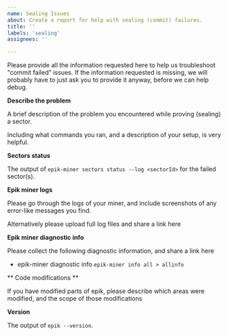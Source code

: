 ```yaml
---
name: Sealing Issues
about: Create a report for help with sealing (commit) failures.
title: ''
labels: 'sealing'
assignees: ''

---
```


Please provide all the information requested here to help us troubleshoot "commit failed" issues.
If the information requested is missing, we will probably have to just ask you to provide it anyway,
before we can help debug.

**Describe the problem**

A brief description of the problem you encountered while proving (sealing) a sector.

Including what commands you ran, and a description of your setup, is very helpful.

**Sectors status**

The output of `epik-miner sectors status --log <sectorId>` for the failed sector(s).

**Epik miner logs**

Please go through the logs of your miner, and include screenshots of any error-like messages you find.

Alternatively please upload full log files and share a link here

**Epik miner diagnostic info**

Please collect the following diagnostic information, and share a link here

* epik-miner diagnostic info `epik-miner info all > allinfo`

** Code modifications **

If you have modified parts of epik, please describe which areas were modified,
and the scope of those modifications

**Version**

The output of `epik --version`.
